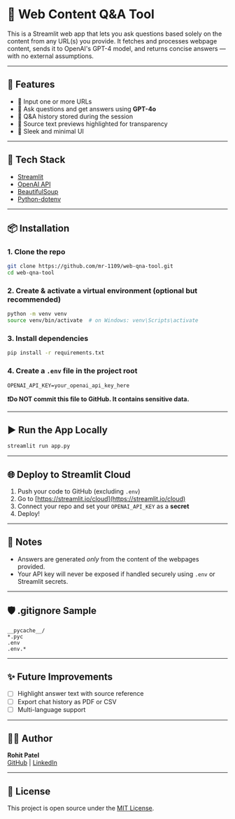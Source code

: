# 📘 Web Content Q&A Tool

This is a Streamlit web app that lets you ask questions based solely on the content from any URL(s) you provide. It fetches and processes webpage content, sends it to OpenAI's GPT-4 model, and returns concise answers — with no external assumptions.

---

## 🚀 Features

- 🔗 Input one or more URLs
- 🤖 Ask questions and get answers using **GPT-4o**
- 💾 Q&A history stored during the session
- 📝 Source text previews highlighted for transparency
- 🌙 Sleek and minimal UI

---

## 🧰 Tech Stack

- [Streamlit](https://streamlit.io/)
- [OpenAI API](https://platform.openai.com/)
- [BeautifulSoup](https://www.crummy.com/software/BeautifulSoup/)
- [Python-dotenv](https://pypi.org/project/python-dotenv/)

---

## 📦 Installation

### 1. Clone the repo

```bash
git clone https://github.com/mr-1109/web-qna-tool.git
cd web-qna-tool
```

### 2. Create & activate a virtual environment (optional but recommended)

```bash
python -m venv venv
source venv/bin/activate  # on Windows: venv\Scripts\activate
```

### 3. Install dependencies

```bash
pip install -r requirements.txt
```

### 4. Create a `.env` file in the project root

```env
OPENAI_API_KEY=your_openai_api_key_here
```

**❗Do NOT commit this file to GitHub. It contains sensitive data.**

---

## ▶️ Run the App Locally

```bash
streamlit run app.py
```

---

## 🌐 Deploy to Streamlit Cloud

1. Push your code to GitHub (excluding `.env`)
2. Go to [https://streamlit.io/cloud](https://streamlit.io/cloud)
3. Connect your repo and set your `OPENAI_API_KEY` as a **secret**
4. Deploy!

---

## 📌 Notes

- Answers are generated *only* from the content of the webpages provided.
- Your API key will never be exposed if handled securely using `.env` or Streamlit secrets.

---

## 🛡️ .gitignore Sample

```gitignore
__pycache__/
*.pyc
.env
.env.*
```

---

## ✨ Future Improvements

- [ ] Highlight answer text with source reference
- [ ] Export chat history as PDF or CSV
- [ ] Multi-language support

---

## 👨‍💻 Author

**Rohit Patel**  
[GitHub](https://github.com/mr-1109) | [LinkedIn]([https://linkedin.com/in/rahul-patel](https://www.linkedin.com/in/rohit-kumar-patel-350a0383/))

---

## 🪪 License

This project is open source under the [MIT License](LICENSE).
